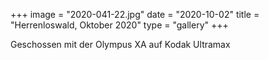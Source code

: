 +++
image = "2020-041-22.jpg"
date = "2020-10-02"
title = "Herrenloswald, Oktober 2020"
type = "gallery"
+++

Geschossen mit der Olympus XA auf Kodak Ultramax

